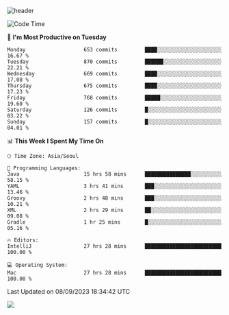 ![header](https://capsule-render.vercel.app/api?type=Egg&color=timeAuto&height=300&section=header&text=PoPo&fontSize=90&animation=fadeIn)

  <!--START_SECTION:waka-->
![Code Time](http://img.shields.io/badge/Code%20Time-1%2C171%20hrs%2045%20mins-blue)

📅 **I'm Most Productive on Tuesday** 

```text
Monday                   653 commits         ████░░░░░░░░░░░░░░░░░░░░░   16.67 % 
Tuesday                  870 commits         ██████░░░░░░░░░░░░░░░░░░░   22.21 % 
Wednesday                669 commits         ████░░░░░░░░░░░░░░░░░░░░░   17.08 % 
Thursday                 675 commits         ████░░░░░░░░░░░░░░░░░░░░░   17.23 % 
Friday                   768 commits         █████░░░░░░░░░░░░░░░░░░░░   19.60 % 
Saturday                 126 commits         █░░░░░░░░░░░░░░░░░░░░░░░░   03.22 % 
Sunday                   157 commits         █░░░░░░░░░░░░░░░░░░░░░░░░   04.01 % 
```


📊 **This Week I Spent My Time On** 

```text
🕑︎ Time Zone: Asia/Seoul

💬 Programming Languages: 
Java                     15 hrs 58 mins      ███████████████░░░░░░░░░░   58.15 % 
YAML                     3 hrs 41 mins       ███░░░░░░░░░░░░░░░░░░░░░░   13.46 % 
Groovy                   2 hrs 48 mins       ███░░░░░░░░░░░░░░░░░░░░░░   10.21 % 
XML                      2 hrs 29 mins       ██░░░░░░░░░░░░░░░░░░░░░░░   09.08 % 
Gradle                   1 hr 25 mins        █░░░░░░░░░░░░░░░░░░░░░░░░   05.16 % 

🔥 Editors: 
IntelliJ                 27 hrs 28 mins      █████████████████████████   100.00 % 

💻 Operating System: 
Mac                      27 hrs 28 mins      █████████████████████████   100.00 % 
```


 Last Updated on 08/09/2023 18:34:42 UTC
<!--END_SECTION:waka-->



<img src="https://capsule-render.vercel.app/api?type=Egg&color=timeAuto&height=300&section=footer&text=PoPo&fontSize=90&animation=fadeIn&reversal=true" />
